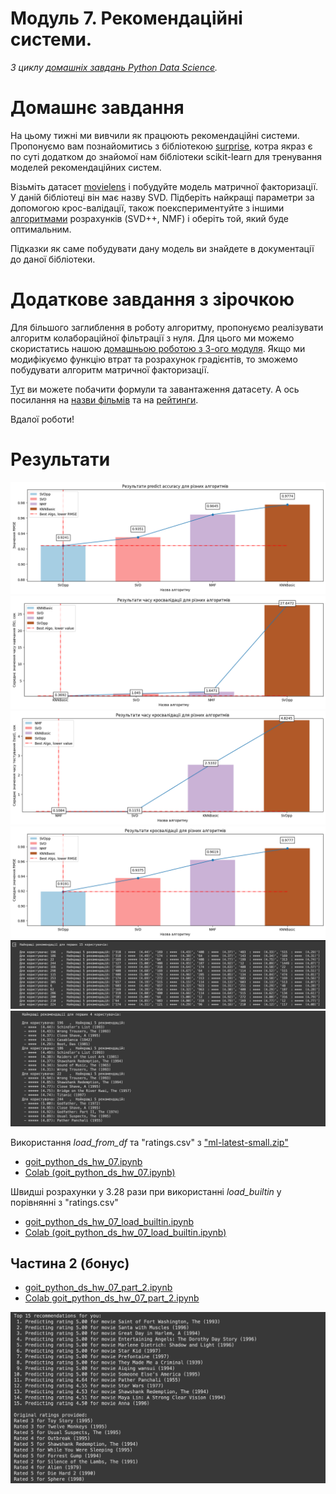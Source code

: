 # Модуль 7. Рекомендаційні системи.

*З циклу [домашніх завдань Python Data Science](https://github.com/lexxai/goit_python_data_sciense_homework).*

# Домашнє завдання


На цьому тижні ми вивчили як працюють рекомендаційні системи. Пропонуємо вам познайомитись з бібліотекою [surprise](https://surpriselib.com/), котра якраз є по суті додатком до знайомої нам бібліотеки scikit-learn для тренування моделей рекомендаційних систем.


Візьміть датасет [movielens](https://surprise.readthedocs.io/en/stable/dataset.html) і побудуйте модель матричної факторизації. У даній бібліотеці він має назву SVD. Підберіть найкращі параметри за допомогою крос-валідації, також поекспериментуйте з іншими [алгоритмами](https://surprise.readthedocs.io/en/stable/prediction_algorithms_package.html) розрахунків (SVD++, NMF) і оберіть той, який буде оптимальним.


Підказки як саме побудувати дану модель ви знайдете в документації до даної бібліотеки.

# Додаткове завдання з зірочкою

Для більшого заглиблення в роботу алгоритму, пропонуємо реалізувати алгоритм колабораційної фільтрації з нуля. Для цього ми можемо скористатись нашою [домашньою роботою з 3-ого модуля](https://github.com/lexxai/goit_python_ds_hw_03). Якщо ми модифікуємо функцію втрат та розрахунок градієнтів, то зможемо побудувати алгоритм матричної факторизації.


[Тут](https://colab.research.google.com/drive/1biZdo4pc_Kkm-JvZsuadqDVphfUu1sGk?usp=sharing) ви можете побачити формули та завантаження датасету. А ось посилання на [назви фільмів](https://drive.google.com/file/d/12XeO4KXQfbvvTdLFbkYA-BeXzhlNnnuo/view?usp=sharing) та на [рейтинги](https://drive.google.com/file/d/17V9OhXeZH9Wv17Nkh-Tqxa8svEmRZcIp/view?usp=sharing).


Вдалої роботи!


# Результати
![algo_select_accuracy](algo_select_accuracy.png)
![fit_time](fit_time.png)
![test_time](test_time.png)
![algo_select](algo_select.png)
![predict_table](predict_table.png)
![predict_table_name](predict_table_name.png)

 Використання *load_from_df* та "ratings.csv" з ["ml-latest-small.zip"](https://files.grouplens.org/datasets/movielens/ml-latest-small.zip)
- [goit_python_ds_hw_07.ipynb](goit_python_ds_hw_07.ipynb)
- [Colab (goit_python_ds_hw_07.ipynb)](https://colab.research.google.com/drive/16d9XjLMiamutwolBhrWSo5ZDOwubPk4W?usp=sharing)

Швидші розрахунки у 3.28 рази при використанні *load_builtin* у порівнянні з "ratings.csv"
- [goit_python_ds_hw_07_load_builtin.ipynb](goit_python_ds_hw_07_load_builtin.ipynb)
- [Colab (goit_python_ds_hw_07_load_builtin.ipynb)](https://colab.research.google.com/drive/1th6gp6ob24eAtASWa_9NpaAfJ6bPaZy-?usp=sharing)

## Частина 2 (бонус)
 - [goit_python_ds_hw_07_part_2.ipynb](goit_python_ds_hw_07_part_2.ipynb)
 - [Colab goit_python_ds_hw_07_part_2.ipynb](https://colab.research.google.com/drive/1myC3JIWZd0keXvuGB6WA3h2Njxtf4LYi?usp=sharing)

![part2_pered](part2_pered.png)

